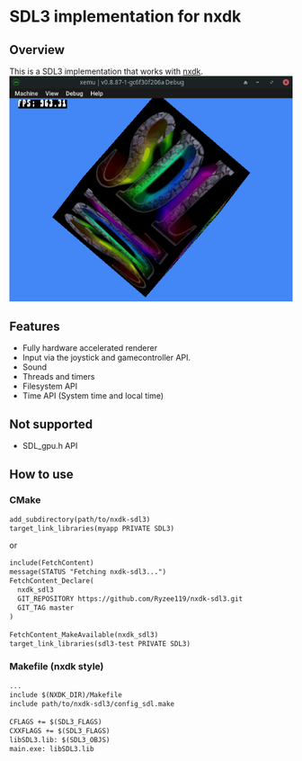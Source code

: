 # SDL3 implementation for nxdk

## Overview
This is a SDL3 implementation that works with [nxdk](https://github.com/XboxDev/nxdk.git).
![Screenshot1](/.github/image.png?)

## Features
* Fully hardware accelerated renderer
* Input via the joystick and gamecontroller API.
* Sound
* Threads and timers
* Filesystem API
* Time API (System time and local time)

## Not supported
* SDL_gpu.h API

## How to use
### CMake
```
add_subdirectory(path/to/nxdk-sdl3)
target_link_libraries(myapp PRIVATE SDL3)
```
or
```
include(FetchContent)
message(STATUS "Fetching nxdk-sdl3...")
FetchContent_Declare(
  nxdk_sdl3
  GIT_REPOSITORY https://github.com/Ryzee119/nxdk-sdl3.git
  GIT_TAG master
)

FetchContent_MakeAvailable(nxdk_sdl3)
target_link_libraries(sdl3-test PRIVATE SDL3)
```
### Makefile (nxdk style)
```
...
include $(NXDK_DIR)/Makefile
include path/to/nxdk-sdl3/config_sdl.make

CFLAGS += $(SDL3_FLAGS)
CXXFLAGS += $(SDL3_FLAGS)
libSDL3.lib: $(SDL3_OBJS)
main.exe: libSDL3.lib
```
